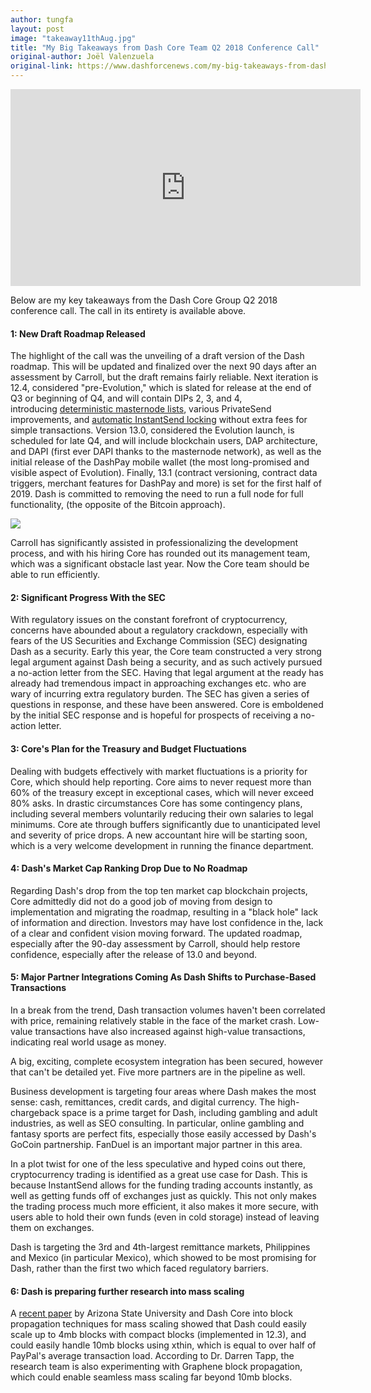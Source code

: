 ```yaml
---
author: tungfa
layout: post
image: "takeaway11thAug.jpg"
title: "My Big Takeaways from Dash Core Team Q2 2018 Conference Call"
original-author: Joël Valenzuela
original-link: https://www.dashforcenews.com/my-big-takeaways-from-dash-core-team-q2-2018-conference-call/
---
```




<iframe width="560" height="315" src="https://www.youtube.com/embed/Nyz5JhUrkzU" frameborder="0" allow="autoplay; encrypted-media" allowfullscreen></iframe>

Below are my key takeaways from the Dash Core Group Q2 2018 conference call. The call in its entirety is available above.

#### 1: New Draft Roadmap Released

The highlight of the call was the unveiling of a draft version of the Dash roadmap. This will be updated and finalized over the next 90 days after an assessment by Carroll, but the draft remains fairly reliable. Next iteration is 12.4, considered "pre-Evolution," which is slated for release at the end of Q3 or beginning of Q4, and will contain DIPs 2, 3, and 4, introducing [deterministic masternode lists](https://www.dashforcenews.com/dash-announces-deterministic-masternode-lists-in-major-structural-overhaul/), various PrivateSend improvements, and [automatic InstantSend locking](https://github.com/dashpay/dash/pull/2140) without extra fees for simple transactions. Version 13.0, considered the Evolution launch, is scheduled for late Q4, and will include blockchain users, DAP architecture, and DAPI (first ever DAPI thanks to the masternode network), as well as the initial release of the DashPay mobile wallet (the most long-promised and visible aspect of Evolution). Finally, 13.1 (contract versioning, contract data triggers, merchant features for DashPay and more) is set for the first half of 2019. Dash is committed to removing the need to run a full node for full functionality, (the opposite of the Bitcoin approach).

[![](https://www.dashforcenews.com/wp-content/uploads/2018/08/draft-roadmap-1024x565.png)](https://www.dashforcenews.com/wp-content/uploads/2018/08/draft-roadmap.png)

Carroll has significantly assisted in professionalizing the development process, and with his hiring Core has rounded out its management team, which was a significant obstacle last year. Now the Core team should be able to run efficiently.

#### 2: Significant Progress With the SEC

With regulatory issues on the constant forefront of cryptocurrency, concerns have abounded about a regulatory crackdown, especially with fears of the US Securities and Exchange Commission (SEC) designating Dash as a security. Early this year, the Core team constructed a very strong legal argument against Dash being a security, and as such actively pursued a no-action letter from the SEC. Having that legal argument at the ready has already had tremendous impact in approaching exchanges etc. who are wary of incurring extra regulatory burden. The SEC has given a series of questions in response, and these have been answered. Core is emboldened by the initial SEC response and is hopeful for prospects of receiving a no-action letter.

#### 3: Core's Plan for the Treasury and Budget Fluctuations

Dealing with budgets effectively with market fluctuations is a priority for Core, which should help reporting. Core aims to never request more than 60% of the treasury except in exceptional cases, which will never exceed 80% asks. In drastic circumstances Core has some contingency plans, including several members voluntarily reducing their own salaries to legal minimums. Core ate through buffers significantly due to unanticipated level and severity of price drops. A new accountant hire will be starting soon, which is a very welcome development in running the finance department.

#### 4: Dash's Market Cap Ranking Drop Due to No Roadmap

Regarding Dash's drop from the top ten market cap blockchain projects, Core admittedly did not do a good job of moving from design to implementation and migrating the roadmap, resulting in a "black hole" lack of information and direction. Investors may have lost confidence in the, lack of a clear and confident vision moving forward. The updated roadmap, especially after the 90-day assessment by Carroll, should help restore confidence, especially after the release of 13.0 and beyond.

#### 5: Major Partner Integrations Coming As Dash Shifts to Purchase-Based Transactions

In a break from the trend, Dash transaction volumes haven't been correlated with price, remaining relatively stable in the face of the market crash. Low-value transactions have also increased against high-value transactions, indicating real world usage as money.

A big, exciting, complete ecosystem integration has been secured, however that can't be detailed yet. Five more partners are in the pipeline as well.

Business development is targeting four areas where Dash makes the most sense: cash, remittances, credit cards, and digital currency. The high-chargeback space is a prime target for Dash, including gambling and adult industries, as well as SEO consulting. In particular, online gambling and fantasy sports are perfect fits, especially those easily accessed by Dash's GoCoin partnership. FanDuel is an important major partner in this area.

In a plot twist for one of the less speculative and hyped coins out there, cryptocurrency trading is identified as a great use case for Dash. This is because InstantSend allows for the funding trading accounts instantly, as well as getting funds off of exchanges just as quickly. This not only makes the trading process much more efficient, it also makes it more secure, with users able to hold their own funds (even in cold storage) instead of leaving them on exchanges.

Dash is targeting the 3rd and 4th-largest remittance markets, Philippines and Mexico (in particular Mexico), which showed to be most promising for Dash, rather than the first two which faced regulatory barriers.

#### 6: Dash is preparing further research into mass scaling

A [recent paper](https://www.dashforcenews.com/new-asu-blockchain-lab-research-shows-dash-can-easily-scale-near-paypal-levels/) by Arizona State University and Dash Core into block propagation techniques for mass scaling showed that Dash could easily scale up to 4mb blocks with compact blocks (implemented in 12.3), and could easily handle 10mb blocks using xthin, which is equal to over half of PayPal's average transaction load. According to Dr. Darren Tapp, the research team is also experimenting with Graphene block propagation, which could enable seamless mass scaling far beyond 10mb blocks.
